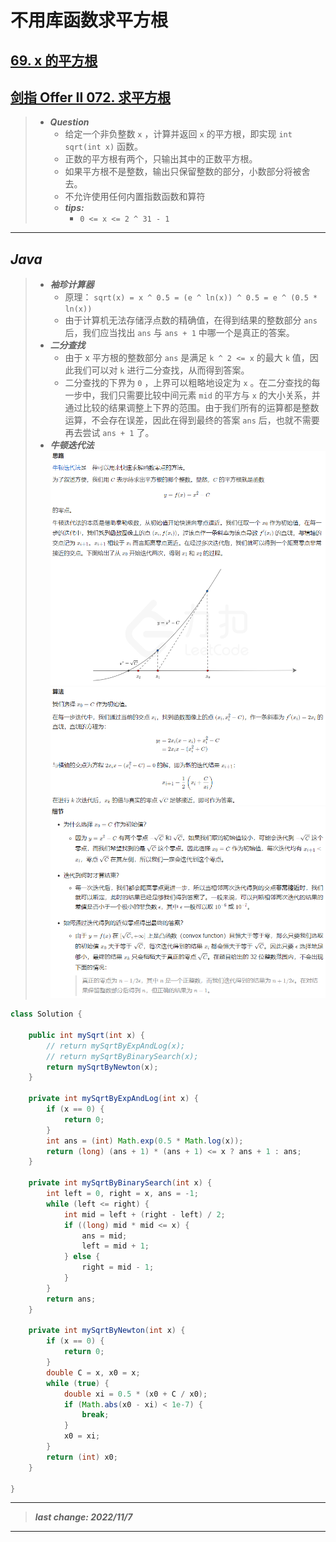 # 不用库函数求平方根

## [69. x 的平方根](https://leetcode.cn/problems/sqrtx/)

## [剑指 Offer II 072. 求平方根](https://leetcode.cn/problems/jJ0w9p/?favorite=e8X3pBZi)

> - ***Question***
>   - 给定一个非负整数 `x` ，计算并返回 `x` 的平方根，即实现 `int sqrt(int x)` 函数。
>   - 正数的平方根有两个，只输出其中的正数平方根。
>   - 如果平方根不是整数，输出只保留整数的部分，小数部分将被舍去。
>   - 不允许使用任何内置指数函数和算符
>   - ***tips:***
>     - `0 <= x <= 2 ^ 31 - 1`

---

## *Java*

> - ***袖珍计算器***
>   - 原理： `sqrt(x) = x ^ 0.5 = (e ^ ln(x)) ^ 0.5 = e ^ (0.5 * ln(x))`
>   - 由于计算机无法存储浮点数的精确值，在得到结果的整数部分 `ans` 后，我们应当找出 `ans` 与  `ans + 1` 中哪一个是真正的答案。
> - ***二分查找***
>   - 由于 x 平方根的整数部分 `ans` 是满足 `k ^ 2 <= x` 的最大 `k` 值，因此我们可以对 `k` 进行二分查找，从而得到答案。
>   - 二分查找的下界为 `0` ，上界可以粗略地设定为 `x` 。在二分查找的每一步中，我们只需要比较中间元素 `mid` 的平方与 `x` 的大小关系，并通过比较的结果调整上下界的范围。由于我们所有的运算都是整数运算，不会存在误差，因此在得到最终的答案 `ans` 后，也就不需要再去尝试 `ans + 1` 了。
> - ***牛顿迭代法***
>     ![image](思路.png)
>     ![image](公式.png)
>     ![image](细节.png)

```java
class Solution {
    
    public int mySqrt(int x) {
        // return mySqrtByExpAndLog(x);
        // return mySqrtByBinarySearch(x);
        return mySqrtByNewton(x);
    }
    
    private int mySqrtByExpAndLog(int x) {
        if (x == 0) {
            return 0;
        }
        int ans = (int) Math.exp(0.5 * Math.log(x));
        return (long) (ans + 1) * (ans + 1) <= x ? ans + 1 : ans;
    }
    
    private int mySqrtByBinarySearch(int x) {
        int left = 0, right = x, ans = -1;
        while (left <= right) {
            int mid = left + (right - left) / 2;
            if ((long) mid * mid <= x) {
                ans = mid;
                left = mid + 1;
            } else {
                right = mid - 1;
            }
        }
        return ans;
    }
    
    private int mySqrtByNewton(int x) {
        if (x == 0) {
            return 0;
        }
        double C = x, x0 = x;
        while (true) {
            double xi = 0.5 * (x0 + C / x0);
            if (Math.abs(x0 - xi) < 1e-7) {
                break;
            }
            x0 = xi;
        }
        return (int) x0;
    }
    
}
```

---

> ***last change: 2022/11/7***

---
